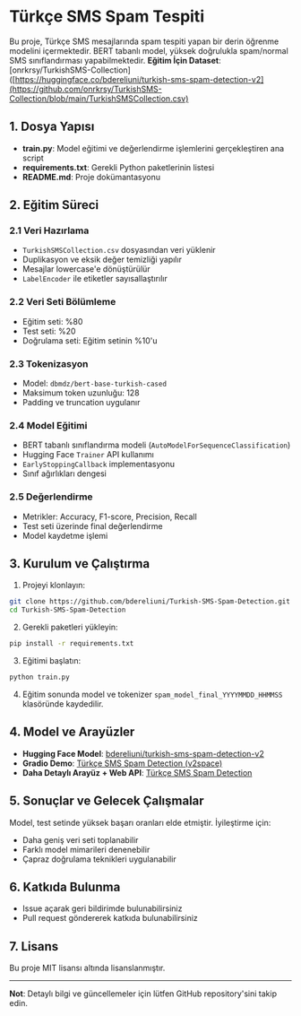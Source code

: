 
# Türkçe SMS Spam Tespiti

Bu proje, Türkçe SMS mesajlarında spam tespiti yapan bir derin öğrenme modelini içermektedir. BERT tabanlı model, yüksek doğrulukla spam/normal SMS sınıflandırması yapabilmektedir.
**Eğitim İçin Dataset**: [onrkrsy/TurkishSMS-Collection]([https://huggingface.co/bdereliuni/turkish-sms-spam-detection-v2](https://github.com/onrkrsy/TurkishSMS-Collection/blob/main/TurkishSMSCollection.csv)

## 1. Dosya Yapısı

- **train.py**: Model eğitimi ve değerlendirme işlemlerini gerçekleştiren ana script
- **requirements.txt**: Gerekli Python paketlerinin listesi
- **README.md**: Proje dokümantasyonu

## 2. Eğitim Süreci

### 2.1 Veri Hazırlama
- `TurkishSMSCollection.csv` dosyasından veri yüklenir
- Duplikasyon ve eksik değer temizliği yapılır
- Mesajlar lowercase'e dönüştürülür
- `LabelEncoder` ile etiketler sayısallaştırılır

### 2.2 Veri Seti Bölümleme
- Eğitim seti: %80
- Test seti: %20
- Doğrulama seti: Eğitim setinin %10'u

### 2.3 Tokenizasyon
- Model: `dbmdz/bert-base-turkish-cased`
- Maksimum token uzunluğu: 128
- Padding ve truncation uygulanır

### 2.4 Model Eğitimi
- BERT tabanlı sınıflandırma modeli (`AutoModelForSequenceClassification`)
- Hugging Face `Trainer` API kullanımı
- `EarlyStoppingCallback` implementasyonu
- Sınıf ağırlıkları dengesi

### 2.5 Değerlendirme
- Metrikler: Accuracy, F1-score, Precision, Recall
- Test seti üzerinde final değerlendirme
- Model kaydetme işlemi

## 3. Kurulum ve Çalıştırma

1. Projeyi klonlayın:
```bash
git clone https://github.com/bdereliuni/Turkish-SMS-Spam-Detection.git
cd Turkish-SMS-Spam-Detection
```

2. Gerekli paketleri yükleyin:
```bash
pip install -r requirements.txt
```

3. Eğitimi başlatın:
```bash
python train.py
```

4. Eğitim sonunda model ve tokenizer `spam_model_final_YYYYMMDD_HHMMSS` klasöründe kaydedilir.

## 4. Model ve Arayüzler

- **Hugging Face Model**: [bdereliuni/turkish-sms-spam-detection-v2](https://huggingface.co/bdereliuni/turkish-sms-spam-detection-v2)
- **Gradio Demo**: [Türkçe SMS Spam Detection (v2space)](https://huggingface.co/spaces/bdereliuni/turkish-sms-spam-v2space)
- **Daha Detaylı Arayüz + Web API**: [Türkçe SMS Spam Detection](https://huggingface.co/spaces/bdereli/turkish-sms-spam-detection)

## 5. Sonuçlar ve Gelecek Çalışmalar

Model, test setinde yüksek başarı oranları elde etmiştir. İyileştirme için:
- Daha geniş veri seti toplanabilir
- Farklı model mimarileri denenebilir
- Çapraz doğrulama teknikleri uygulanabilir

## 6. Katkıda Bulunma

- Issue açarak geri bildirimde bulunabilirsiniz
- Pull request göndererek katkıda bulunabilirsiniz

## 7. Lisans

Bu proje MIT lisansı altında lisanslanmıştır.

---

**Not**: Detaylı bilgi ve güncellemeler için lütfen GitHub repository'sini takip edin.
